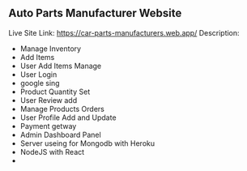 ## Auto Parts Manufacturer Website ##

Live Site Link: https://car-parts-manufacturers.web.app/
Description:

- Manage Inventory
- Add Items
- User Add Items Manage
- User Login
- google sing
- Product Quantity Set
- User Review add
- Manage Products Orders
- User Profile Add and Update
- Payment getway
- Admin Dashboard Panel
- Server useing for Mongodb with Heroku
- NodeJS with React
- 